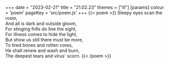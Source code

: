 +++
date = "2023-02-21"
title = "21.02.23"
themes = ["ill"]
[params]
  colour = 'poem'
  pageKey = 'src/poem.js'
+++
{{< poem >}}
Sleepy eyes scan the room,  
And all is dark and outside gloom,  
For stinging frills do line the sight,  
For illness comes to hide the light,  
But show us still there must be more,  
To tired bones and rotten cores,  
He shall renew and wash and burn,  
The deepest tears and virus' scorn.
{{< /poem >}}